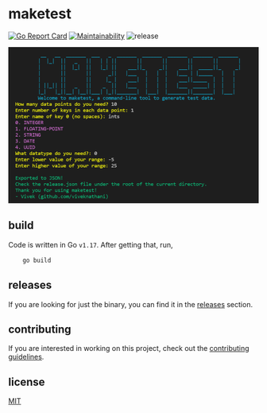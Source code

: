 # maketest

[![Go Report Card](https://goreportcard.com/badge/github.com/viveknathani/maketest)](https://goreportcard.com/report/github.com/viveknathani/maketest) [![Maintainability](https://api.codeclimate.com/v1/badges/58bb6c8d321505b66857/maintainability)](https://codeclimate.com/github/viveknathani/maketest/maintainability) ![release](https://img.shields.io/github/v/release/viveknathani/maketest)

<img src='./screenshot.PNG'>

## build

Code is written in Go `v1.17`.
After getting that, run, 
```bash
    go build 
``` 

## releases

If you are looking for just the binary, you can find it in the [releases](https://github.com/viveknathani/maketest/releases) section.

## contributing 

If you are interested in working on this project, check out the [contributing guidelines](./CONTRIBUTING.md).

## license

[MIT](./LICENSE.md)